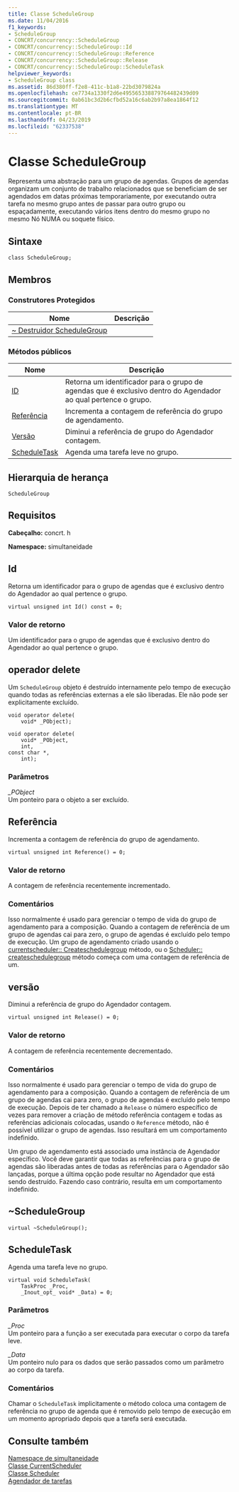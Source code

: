 ```yaml
---
title: Classe ScheduleGroup
ms.date: 11/04/2016
f1_keywords:
- ScheduleGroup
- CONCRT/concurrency::ScheduleGroup
- CONCRT/concurrency::ScheduleGroup::Id
- CONCRT/concurrency::ScheduleGroup::Reference
- CONCRT/concurrency::ScheduleGroup::Release
- CONCRT/concurrency::ScheduleGroup::ScheduleTask
helpviewer_keywords:
- ScheduleGroup class
ms.assetid: 86d380ff-f2e8-411c-b1a8-22bd3079824a
ms.openlocfilehash: ce7734a1330f2d6e495565338879764482439d09
ms.sourcegitcommit: 0ab61bc3d2b6cfbd52a16c6ab2b97a8ea1864f12
ms.translationtype: MT
ms.contentlocale: pt-BR
ms.lasthandoff: 04/23/2019
ms.locfileid: "62337538"
---
```

# <a name="schedulegroup-class"></a>Classe ScheduleGroup

Representa uma abstração para um grupo de agendas. Grupos de agendas organizam um conjunto de trabalho relacionados que se beneficiam de ser agendados em datas próximas temporariamente, por executando outra tarefa no mesmo grupo antes de passar para outro grupo ou espaçadamente, executando vários itens dentro do mesmo grupo no mesmo Nó NUMA ou soquete físico.

## <a name="syntax"></a>Sintaxe

```
class ScheduleGroup;
```

## <a name="members"></a>Membros

### <a name="protected-constructors"></a>Construtores Protegidos

|Nome|Descrição|
|----------|-----------------|
|[~ Destruidor ScheduleGroup](#dtor)||

### <a name="public-methods"></a>Métodos públicos

|Nome|Descrição|
|----------|-----------------|
|[ID](#id)|Retorna um identificador para o grupo de agendas que é exclusivo dentro do Agendador ao qual pertence o grupo.|
|[Referência](#reference)|Incrementa a contagem de referência do grupo de agendamento.|
|[Versão](#release)|Diminui a referência de grupo do Agendador contagem.|
|[ScheduleTask](#scheduletask)|Agenda uma tarefa leve no grupo.|

## <a name="inheritance-hierarchy"></a>Hierarquia de herança

`ScheduleGroup`

## <a name="requirements"></a>Requisitos

**Cabeçalho:** concrt. h

**Namespace:** simultaneidade

##  <a name="id"></a> Id

Retorna um identificador para o grupo de agendas que é exclusivo dentro do Agendador ao qual pertence o grupo.

```
virtual unsigned int Id() const = 0;
```

### <a name="return-value"></a>Valor de retorno

Um identificador para o grupo de agendas que é exclusivo dentro do Agendador ao qual pertence o grupo.

##  <a name="operator_delete"></a> operador delete

Um `ScheduleGroup` objeto é destruído internamente pelo tempo de execução quando todas as referências externas a ele são liberadas. Ele não pode ser explicitamente excluído.

```
void operator delete(
    void* _PObject);

void operator delete(
    void* _PObject,
    int,
const char *,
    int);
```

### <a name="parameters"></a>Parâmetros

*_PObject*<br/>
Um ponteiro para o objeto a ser excluído.

##  <a name="reference"></a> Referência

Incrementa a contagem de referência do grupo de agendamento.

```
virtual unsigned int Reference() = 0;
```

### <a name="return-value"></a>Valor de retorno

A contagem de referência recentemente incrementado.

### <a name="remarks"></a>Comentários

Isso normalmente é usado para gerenciar o tempo de vida do grupo de agendamento para a composição. Quando a contagem de referência de um grupo de agendas cai para zero, o grupo de agendas é excluído pelo tempo de execução. Um grupo de agendamento criado usando o [currentscheduler:: Createschedulegroup](currentscheduler-class.md#createschedulegroup) método, ou o [Scheduler:: createschedulegroup](scheduler-class.md#createschedulegroup) método começa com uma contagem de referência de um.

##  <a name="release"></a> versão

Diminui a referência de grupo do Agendador contagem.

```
virtual unsigned int Release() = 0;
```

### <a name="return-value"></a>Valor de retorno

A contagem de referência recentemente decrementado.

### <a name="remarks"></a>Comentários

Isso normalmente é usado para gerenciar o tempo de vida do grupo de agendamento para a composição. Quando a contagem de referência de um grupo de agendas cai para zero, o grupo de agendas é excluído pelo tempo de execução. Depois de ter chamado a `Release` o número específico de vezes para remover a criação de método referência contagem e todas as referências adicionais colocadas, usando o `Reference` método, não é possível utilizar o grupo de agendas. Isso resultará em um comportamento indefinido.

Um grupo de agendamento está associado uma instância de Agendador específico. Você deve garantir que todas as referências para o grupo de agendas são liberadas antes de todas as referências para o Agendador são lançadas, porque a última opção pode resultar no Agendador que está sendo destruído. Fazendo caso contrário, resulta em um comportamento indefinido.

##  <a name="dtor"></a> ~ScheduleGroup

```
virtual ~ScheduleGroup();
```

##  <a name="scheduletask"></a> ScheduleTask

Agenda uma tarefa leve no grupo.

```
virtual void ScheduleTask(
    TaskProc _Proc,
    _Inout_opt_ void* _Data) = 0;
```

### <a name="parameters"></a>Parâmetros

*_Proc*<br/>
Um ponteiro para a função a ser executada para executar o corpo da tarefa leve.

*_Data*<br/>
Um ponteiro nulo para os dados que serão passados como um parâmetro ao corpo da tarefa.

### <a name="remarks"></a>Comentários

Chamar o `ScheduleTask` implicitamente o método coloca uma contagem de referência no grupo de agenda que é removido pelo tempo de execução em um momento apropriado depois que a tarefa será executada.

## <a name="see-also"></a>Consulte também

[Namespace de simultaneidade](concurrency-namespace.md)<br/>
[Classe CurrentScheduler](currentscheduler-class.md)<br/>
[Classe Scheduler](scheduler-class.md)<br/>
[Agendador de tarefas](../../../parallel/concrt/task-scheduler-concurrency-runtime.md)
